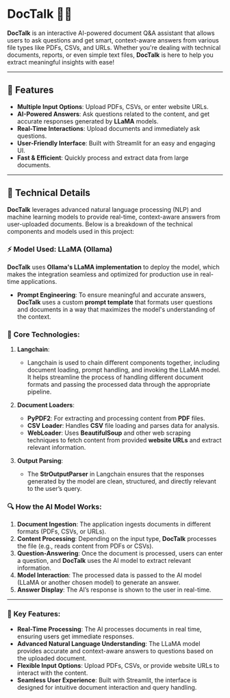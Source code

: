 # DocTalk 📄🤖

**DocTalk** is an interactive AI-powered document Q&A assistant that allows users to ask questions and get smart, context-aware answers from various file types like PDFs, CSVs, and URLs. Whether you're dealing with technical documents, reports, or even simple text files, **DocTalk** is here to help you extract meaningful insights with ease!

---

## 🚀 Features

- **Multiple Input Options**: Upload PDFs, CSVs, or enter website URLs.
- **AI-Powered Answers**: Ask questions related to the content, and get accurate responses generated by **LLaMA** models.
- **Real-Time Interactions**: Upload documents and immediately ask questions.
- **User-Friendly Interface**: Built with Streamlit for an easy and engaging UI.
- **Fast & Efficient**: Quickly process and extract data from large documents.

---
## 🧠 Technical Details

**DocTalk** leverages advanced natural language processing (NLP) and machine learning models to provide real-time, context-aware answers from user-uploaded documents. Below is a breakdown of the technical components and models used in this project:

### ⚡ **Model Used**: LLaMA (Ollama)
**DocTalk** uses **Ollama's LLaMA implementation** to deploy the model, which makes the integration seamless and optimized for production use in real-time applications.

- **Prompt Engineering**: To ensure meaningful and accurate answers, **DocTalk** uses a custom **prompt template** that formats user questions and documents in a way that maximizes the model's understanding of the context.
  
### 🧩 **Core Technologies**:
1. **Langchain**: 
   - Langchain is used to chain different components together, including document loading, prompt handling, and invoking the LLaMA model. It helps streamline the process of handling different document formats and passing the processed data through the appropriate pipeline.
   
2. **Document Loaders**:
   - **PyPDF2**: For extracting and processing content from **PDF** files.
   - **CSV Loader**: Handles **CSV** file loading and parses data for analysis.
   - **WebLoader**: Uses **BeautifulSoup** and other web scraping techniques to fetch content from provided **website URLs** and extract relevant information.

3. **Output Parsing**:
   - The **StrOutputParser** in Langchain ensures that the responses generated by the model are clean, structured, and directly relevant to the user’s query.

### 🔍 **How the AI Model Works**:
1. **Document Ingestion**: The application ingests documents in different formats (PDFs, CSVs, or URLs).
2. **Content Processing**: Depending on the input type, **DocTalk** processes the file (e.g., reads content from PDFs or CSVs).
3. **Question-Answering**: Once the document is processed, users can enter a question, and **DocTalk** uses the AI model to extract relevant information.
4. **Model Interaction**: The processed data is passed to the AI model (LLaMA or another chosen model) to generate an answer.
5. **Answer Display**: The AI’s response is shown to the user in real-time.

---

### 🔑 **Key Features**:
- **Real-Time Processing**: The AI processes documents in real time, ensuring users get immediate responses.
- **Advanced Natural Language Understanding**: The LLaMA model provides accurate and context-aware answers to questions based on the uploaded document.
- **Flexible Input Options**: Upload PDFs, CSVs, or provide website URLs to interact with the content.
- **Seamless User Experience**: Built with Streamlit, the interface is designed for intuitive document interaction and query handling.
